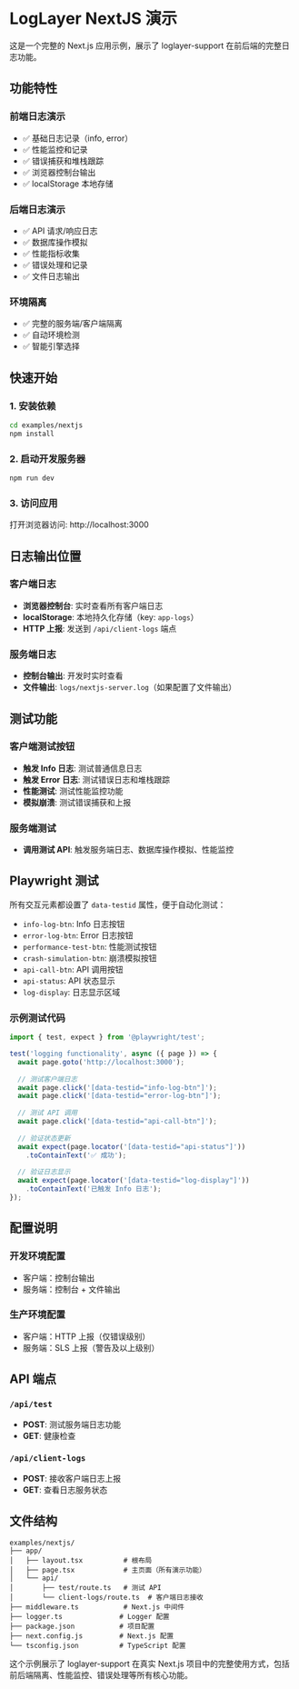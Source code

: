 # LogLayer NextJS 演示

这是一个完整的 Next.js 应用示例，展示了 loglayer-support 在前后端的完整日志功能。

## 功能特性

### 前端日志演示
- ✅ 基础日志记录（info, error）
- ✅ 性能监控和记录
- ✅ 错误捕获和堆栈跟踪
- ✅ 浏览器控制台输出
- ✅ localStorage 本地存储

### 后端日志演示
- ✅ API 请求/响应日志
- ✅ 数据库操作模拟
- ✅ 性能指标收集
- ✅ 错误处理和记录
- ✅ 文件日志输出

### 环境隔离
- ✅ 完整的服务端/客户端隔离
- ✅ 自动环境检测
- ✅ 智能引擎选择

## 快速开始

### 1. 安装依赖

```bash
cd examples/nextjs
npm install
```

### 2. 启动开发服务器

```bash
npm run dev
```

### 3. 访问应用

打开浏览器访问: http://localhost:3000

## 日志输出位置

### 客户端日志
- **浏览器控制台**: 实时查看所有客户端日志
- **localStorage**: 本地持久化存储（key: `app-logs`）
- **HTTP 上报**: 发送到 `/api/client-logs` 端点

### 服务端日志
- **控制台输出**: 开发时实时查看
- **文件输出**: `logs/nextjs-server.log`（如果配置了文件输出）

## 测试功能

### 客户端测试按钮
- **触发 Info 日志**: 测试普通信息日志
- **触发 Error 日志**: 测试错误日志和堆栈跟踪
- **性能测试**: 测试性能监控功能
- **模拟崩溃**: 测试错误捕获和上报

### 服务端测试
- **调用测试 API**: 触发服务端日志、数据库操作模拟、性能监控

## Playwright 测试

所有交互元素都设置了 `data-testid` 属性，便于自动化测试：

- `info-log-btn`: Info 日志按钮
- `error-log-btn`: Error 日志按钮  
- `performance-test-btn`: 性能测试按钮
- `crash-simulation-btn`: 崩溃模拟按钮
- `api-call-btn`: API 调用按钮
- `api-status`: API 状态显示
- `log-display`: 日志显示区域

### 示例测试代码

```typescript
import { test, expect } from '@playwright/test';

test('logging functionality', async ({ page }) => {
  await page.goto('http://localhost:3000');
  
  // 测试客户端日志
  await page.click('[data-testid="info-log-btn"]');
  await page.click('[data-testid="error-log-btn"]');
  
  // 测试 API 调用
  await page.click('[data-testid="api-call-btn"]');
  
  // 验证状态更新
  await expect(page.locator('[data-testid="api-status"]'))
    .toContainText('✅ 成功');
  
  // 验证日志显示
  await expect(page.locator('[data-testid="log-display"]'))
    .toContainText('已触发 Info 日志');
});
```

## 配置说明

### 开发环境配置
- 客户端：控制台输出
- 服务端：控制台 + 文件输出

### 生产环境配置  
- 客户端：HTTP 上报（仅错误级别）
- 服务端：SLS 上报（警告及以上级别）

## API 端点

### `/api/test`
- **POST**: 测试服务端日志功能
- **GET**: 健康检查

### `/api/client-logs`  
- **POST**: 接收客户端日志上报
- **GET**: 查看日志服务状态

## 文件结构

```
examples/nextjs/
├── app/
│   ├── layout.tsx          # 根布局
│   ├── page.tsx            # 主页面（所有演示功能）
│   └── api/
│       ├── test/route.ts   # 测试 API
│       └── client-logs/route.ts  # 客户端日志接收
├── middleware.ts           # Next.js 中间件
├── logger.ts              # Logger 配置
├── package.json           # 项目配置
├── next.config.js         # Next.js 配置
└── tsconfig.json          # TypeScript 配置
```

这个示例展示了 loglayer-support 在真实 Next.js 项目中的完整使用方式，包括前后端隔离、性能监控、错误处理等所有核心功能。